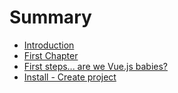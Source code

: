 # Summary

* [Introduction](README.md)
* [First Chapter](chapter1.md)
* [First steps... are we Vue.js babies?](first-steps-are-we-vuejs-babies.md)
* [Install - Create project](install-create-project.md)

